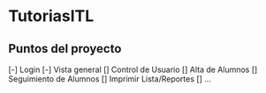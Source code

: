 # TutoriasITL


## Puntos del proyecto

[-] Login
[-] Vista general
[] Control de Usuario
[] Alta de Alumnos
[] Seguimiento de Alumnos
[] Imprimir Lista/Reportes
[] ...